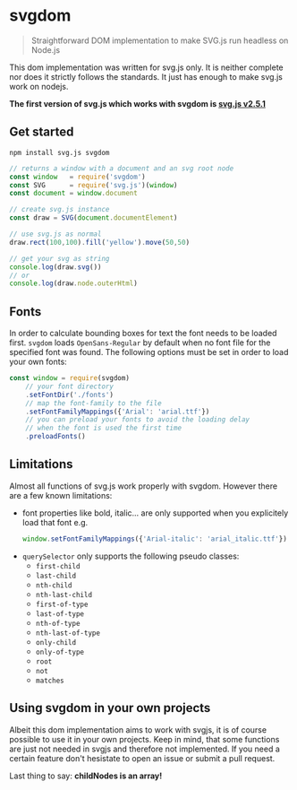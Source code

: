# svgdom

> Straightforward DOM implementation to make SVG.js run headless on Node.js

This dom implementation was written for svg.js only. It is neither complete nor does it strictly follows the standards.
It just has enough to make svg.js work on nodejs.

**The first version of svg.js which works with svgdom is [svg.js v2.5.1](https://github.com/svgdotjs/svg.js/tree/2.5.1)**

## Get started

```
npm install svg.js svgdom
```

```js
// returns a window with a document and an svg root node
const window   = require('svgdom')
const SVG      = require('svg.js')(window)
const document = window.document

// create svg.js instance
const draw = SVG(document.documentElement)

// use svg.js as normal
draw.rect(100,100).fill('yellow').move(50,50)

// get your svg as string
console.log(draw.svg())
// or
console.log(draw.node.outerHtml)
```

## Fonts

In order to calculate bounding boxes for text the font needs to be loaded first. `svgdom` loads `OpenSans-Regular` by default when no font file for the specified font was found.
The following options must be set in order to load your own fonts:

```js
const window = require(svgdom)
    // your font directory
    .setFontDir('./fonts')
    // map the font-family to the file
    .setFontFamilyMappings({'Arial': 'arial.ttf'})
    // you can preload your fonts to avoid the loading delay
    // when the font is used the first time
    .preloadFonts()
```

## Limitations
Almost all functions of svg.js work properly with svgdom. However there are a few known limitations:

- font properties like bold, italic... are only supported when you explicitely load that font e.g.
    ```js
    window.setFontFamilyMappings({'Arial-italic': 'arial_italic.ttf'})
    ```
- `querySelector` only supports the following pseudo classes:
    - `first-child`
    - `last-child`
    - `nth-child`
    - `nth-last-child`
    - `first-of-type`
    - `last-of-type`
    - `nth-of-type`
    - `nth-last-of-type`
    - `only-child`
    - `only-of-type`
    - `root`
    - `not`
    - `matches`

## Using svgdom in your own projects

Albeit this dom implementation aims to work with svgjs, it is of course possible to use it in your own projects.
Keep in mind, that some functions are just not needed in svgjs and therefore not implemented.
If you need a certain feature don't hesistate to open an issue or submit a pull request.

Last thing to say: **childNodes is an array!**
